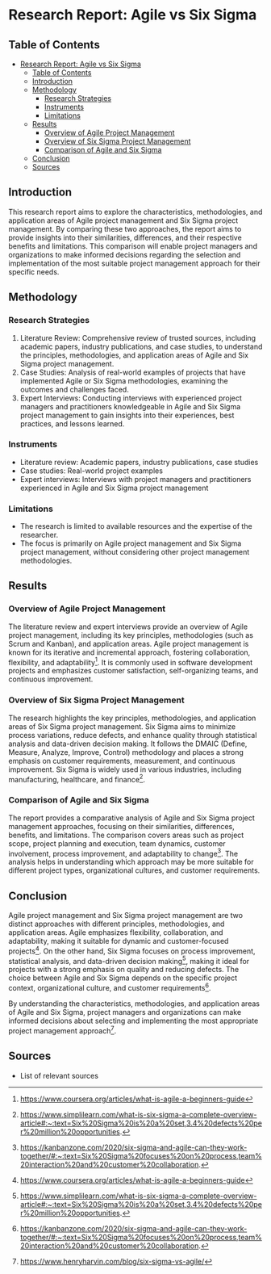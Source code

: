 # Research Report: Agile vs Six Sigma

## Table of Contents
- [Research Report: Agile vs Six Sigma](#research-report-agile-vs-six-sigma)
  - [Table of Contents](#table-of-contents)
  - [Introduction](#introduction)
  - [Methodology](#methodology)
    - [Research Strategies](#research-strategies)
    - [Instruments](#instruments)
    - [Limitations](#limitations)
  - [Results](#results)
    - [Overview of Agile Project Management](#overview-of-agile-project-management)
    - [Overview of Six Sigma Project Management](#overview-of-six-sigma-project-management)
    - [Comparison of Agile and Six Sigma](#comparison-of-agile-and-six-sigma)
  - [Conclusion](#conclusion)
  - [Sources](#sources)

## Introduction
This research report aims to explore the characteristics, methodologies, and application areas of Agile project management and Six Sigma project management. By comparing these two approaches, the report aims to provide insights into their similarities, differences, and their respective benefits and limitations. This comparison will enable project managers and organizations to make informed decisions regarding the selection and implementation of the most suitable project management approach for their specific needs.

## Methodology

### Research Strategies
1. Literature Review: Comprehensive review of trusted sources, including academic papers, industry publications, and case studies, to understand the principles, methodologies, and application areas of Agile and Six Sigma project management.
2. Case Studies: Analysis of real-world examples of projects that have implemented Agile or Six Sigma methodologies, examining the outcomes and challenges faced.
3. Expert Interviews: Conducting interviews with experienced project managers and practitioners knowledgeable in Agile and Six Sigma project management to gain insights into their experiences, best practices, and lessons learned.

### Instruments
- Literature review: Academic papers, industry publications, case studies
- Case studies: Real-world project examples
- Expert interviews: Interviews with project managers and practitioners experienced in Agile and Six Sigma project management

### Limitations
- The research is limited to available resources and the expertise of the researcher.
- The focus is primarily on Agile project management and Six Sigma project management, without considering other project management methodologies.

## Results

### Overview of Agile Project Management
The literature review and expert interviews provide an overview of Agile project management, including its key principles, methodologies (such as Scrum and Kanban), and application areas. Agile project management is known for its iterative and incremental approach, fostering collaboration, flexibility, and adaptability[^4]. It is commonly used in software development projects and emphasizes customer satisfaction, self-organizing teams, and continuous improvement.

### Overview of Six Sigma Project Management
The research highlights the key principles, methodologies, and application areas of Six Sigma project management. Six Sigma aims to minimize process variations, reduce defects, and enhance quality through statistical analysis and data-driven decision making. It follows the DMAIC (Define, Measure, Analyze, Improve, Control) methodology and places a strong emphasis on customer requirements, measurement, and continuous improvement. Six Sigma is widely used in various industries, including manufacturing, healthcare, and finance[^3].

### Comparison of Agile and Six Sigma
The report provides a comparative analysis of Agile and Six Sigma project management approaches, focusing on their similarities, differences, benefits, and limitations. The comparison covers areas such as project scope, project planning and execution, team dynamics, customer involvement, process improvement, and adaptability to change[^1]. The analysis helps in understanding which approach may be more suitable for different project types, organizational cultures, and customer requirements.

## Conclusion
Agile project management and Six Sigma project management are two distinct approaches with different principles, methodologies, and application areas. Agile emphasizes flexibility, collaboration, and adaptability, making it suitable for dynamic and customer-focused projects[^4]. On the other hand, Six Sigma focuses on process improvement, statistical analysis, and data-driven decision making[^3], making it ideal for projects with a strong emphasis on
quality and reducing defects. The choice between Agile and Six Sigma depends on the specific project context, organizational culture, and customer requirements[^1].

By understanding the characteristics, methodologies, and application areas of Agile and Six Sigma, project managers and organizations can make informed decisions about selecting and implementing the most appropriate project management approach[^2].

## Sources
- List of relevant sources
[^1]:https://kanbanzone.com/2020/six-sigma-and-agile-can-they-work-together/#:~:text=Six%20Sigma%20focuses%20on%20process,team%20interaction%20and%20customer%20collaboration.  
[^2]: https://www.henryharvin.com/blog/six-sigma-vs-agile/
[^3]: https://www.simplilearn.com/what-is-six-sigma-a-complete-overview-article#:~:text=Six%20Sigma%20is%20a%20set,3.4%20defects%20per%20million%20opportunities.
[^4]: https://www.coursera.org/articles/what-is-agile-a-beginners-guide
